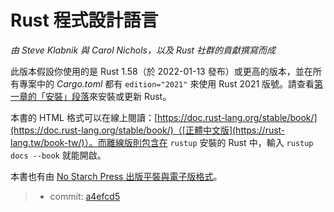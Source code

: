 # Rust 程式設計語言

*由 Steve Klabnik 與 Carol Nichols，以及 Rust 社群的貢獻撰寫而成*

此版本假設你使用的是 Rust 1.58（於 2022-01-13 發布）或更高的版本，並在所有專案中的 *Cargo.toml* 都有 `edition="2021"` 來使用 Rust 2021 版號。請查看[第一章的「安裝」段落][install]<!-- ignore -->來安裝或更新 Rust。

本書的 HTML 格式可以在線上閱讀：[https://doc.rust-lang.org/stable/book/](https://doc.rust-lang.org/stable/book/)（[正體中文版](https://rust-lang.tw/book-tw/)）。而離線版則包含在 `rustup` 安裝的 Rust 中，輸入 `rustup docs --book` 就能開啟。

本書也有由 [No Starch Press 出版平裝與電子版格式][nsprust]。

[install]: ch01-01-installation.html
[editions]: appendix-05-editions.html
[nsprust]: https://nostarch.com/rust

> - commit: [a4efcd5](https://github.com/rust-lang/book/commit/a4efcd52c4c1788192b2c245bfbbb2b61ecb1831)
